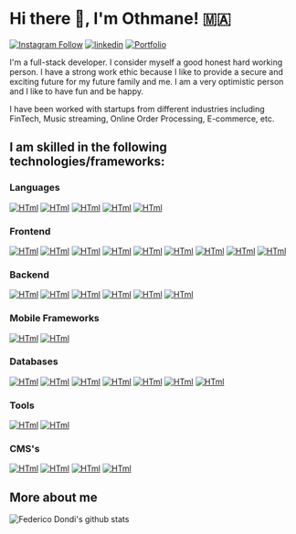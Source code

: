 # Hi there 👋, I'm Othmane! 🇲🇦

[![Instagram Follow](https://img.shields.io/badge/Instagram-E4405F?style=for-the-badge&logo=instagram&logoColor=white)](https://www.instagram.com/iietmoon/?hl=en)
[![linkedin](https://img.shields.io/badge/Linkedin-2867B2?style=for-the-badge&logo=linkedin&logoColor=white)](https://www.linkedin.com/in/iietmoon/)
[![Portfolio ](https://img.shields.io/badge/My%20portfolio-FFF?style=for-the-badge&logo=website&logoColor=black)](https://iietmoon.me/)


I'm a full-stack developer. I consider myself a good honest hard working person. I have a strong work ethic because I like to provide a secure and exciting future for my future family and me. I am a very optimistic person and I like to have fun and be happy.

I have been worked with startups from different industries including FinTech, Music streaming, Online Order Processing, E-commerce, etc.


## I am skilled in the following technologies/frameworks:

### Languages

  [![HTml](https://img.shields.io/badge/HTML5-E34F26?style=for-the-badge&logo=html5&logoColor=white)](#)
  [![HTml](https://img.shields.io/badge/CSS3-1572B6?style=for-the-badge&logo=css3&logoColor=white)](#)
  [![HTml](https://img.shields.io/badge/JavaScript-F7DF1E?style=for-the-badge&logo=javascript&logoColor=black)](#)
  [![HTml](https://img.shields.io/badge/TypeScript-007ACC?style=for-the-badge&logo=typescript&logoColor=white)](#)
  [![HTml](https://img.shields.io/badge/Python-FFD43B?style=for-the-badge&logo=python&logoColor=darkgreen)](#)

### Frontend

  [![HTml](https://img.shields.io/badge/React-20232A?style=for-the-badge&logo=react&logoColor=61DAFB)](#)
  [![HTml](https://img.shields.io/badge/Redux-593D88?style=for-the-badge&logo=redux&logoColor=white)](#)
  [![HTml](https://img.shields.io/badge/next.js-000000?style=for-the-badge&logo=nextdotjs&logoColor=white)](#)
  [![HTml](https://img.shields.io/badge/Gatsby-663399?style=for-the-badge&logo=gatsby&logoColor=white)](#)
  [![HTml](https://img.shields.io/badge/Vue.js-35495E?style=for-the-badge&logo=vuedotjs&logoColor=4FC08D)](#)
  [![HTml](https://img.shields.io/badge/nuxt.js-00C58E?style=for-the-badge&logo=nuxtdotjs&logoColor=white)](#)
  [![HTml](https://img.shields.io/badge/ember.js-E04E39?style=for-the-badge&logo=emberdotjs&logoColor=white)](#)
  [![HTml](https://img.shields.io/badge/GraphQl-E10098?style=for-the-badge&logo=graphql&logoColor=white)](#)
  [![HTml](https://img.shields.io/badge/Apollo%20GraphQL-311C87?&style=for-the-badge&logo=Apollo%20GraphQL&logoColor=white)](#)
  
### Backend

  [![HTml](https://img.shields.io/badge/Node.js-339933?style=for-the-badge&logo=nodedotjs&logoColor=white)](#)
  [![HTml](https://img.shields.io/badge/Express.js-000000?style=for-the-badge&logo=express&logoColor=white)](#)
  [![HTml](https://img.shields.io/badge/Django-092E20?style=for-the-badge&logo=django&logoColor=green)](#)
  [![HTml](https://img.shields.io/badge/DJANGO-REST-ff1709?style=for-the-badge&logo=django&logoColor=white&color=ff1709&labelColor=gray)](#)
  [![HTml](https://img.shields.io/badge/fastapi-109989?style=for-the-badge&logo=FASTAPI&logoColor=white)](#)
  [![HTml](https://img.shields.io/badge/Laravel-FF2D20?style=for-the-badge&logo=laravel&logoColor=white)](#)
  
### Mobile Frameworks

  [![HTml](https://img.shields.io/badge/React_Native-20232A?style=for-the-badge&logo=react&logoColor=61DAFB)](#)
  [![HTml](https://img.shields.io/badge/Expo-1B1F23?style=for-the-badge&logo=expo&logoColor=white)](#)


### Databases

  [![HTml](https://img.shields.io/badge/MySQL-00000F?style=for-the-badge&logo=mysql&logoColor=white)](#)
  [![HTml](https://img.shields.io/badge/PostgreSQL-316192?style=for-the-badge&logo=postgresql&logoColor=white)](#)
  [![HTml](https://img.shields.io/badge/MongoDB-white?style=for-the-badge&logo=mongodb&logoColor=4EA94B)](#)
  [![HTml](https://img.shields.io/badge/SQLite-07405E?style=for-the-badge&logo=sqlite&logoColor=white)](#)
  [![HTml](https://img.shields.io/badge/MariaDB-003545?style=for-the-badge&logo=mariadb&logoColor=white)](#)
  [![HTml](https://img.shields.io/badge/firebase-ffca28?style=for-the-badge&logo=firebase&logoColor=black)](#)
  [![HTml](https://img.shields.io/badge/Supabase-181818?style=for-the-badge&logo=supabase&logoColor=white)](#)
 
 ### Tools
  [![HTml](https://img.shields.io/badge/Git-F05032?style=for-the-badge&logo=git&logoColor=white)](#)
  [![HTml](https://img.shields.io/badge/Postman-FF6C37?style=for-the-badge&logo=Postman&logoColor=white)](#)
  
 ### CMS's

  [![HTml](https://img.shields.io/badge/Wordpress-21759B?style=for-the-badge&logo=wordpress&logoColor=white)](#)
  [![HTml](https://img.shields.io/badge/strapi-2e7eea?style=for-the-badge&logo=strapi&logoColor=white)](#)
  [![HTml](https://img.shields.io/badge/Ghost-000?style=for-the-badge&logo=ghost&logoColor=yellow)](#)
  [![HTml](https://img.shields.io/badge/storybook-FF4785?style=for-the-badge&logo=storybook&logoColor=white)](#)
  
  ## More about me 
  
  ![Federico Dondi's github stats](https://github-readme-stats.vercel.app/api?username=iietmoon&show_icons=true&hide_border=true)
  
  
  
